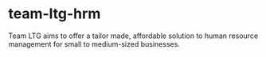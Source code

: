 # team-ltg-hrm
Team LTG aims to offer a tailor made, affordable solution to human resource management for small to medium-sized businesses.
